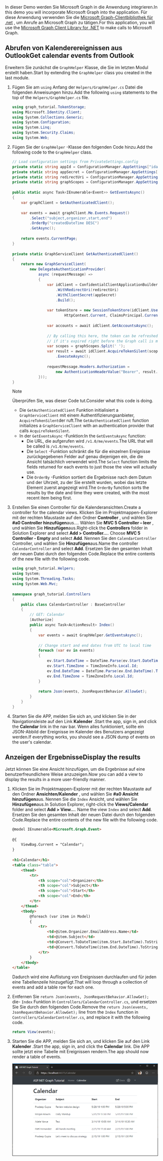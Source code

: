 <!-- markdownlint-disable MD002 MD041 -->

<span data-ttu-id="9140c-101">In dieser Demo werden Sie Microsoft Graph in die Anwendung integrieren.</span><span class="sxs-lookup"><span data-stu-id="9140c-101">In this demo you will incorporate Microsoft Graph into the application.</span></span> <span data-ttu-id="9140c-102">Für diese Anwendung verwenden Sie die [Microsoft Graph-Clientbibliothek für .net](https://github.com/microsoftgraph/msgraph-sdk-dotnet) , um Anrufe an Microsoft Graph zu tätigen.</span><span class="sxs-lookup"><span data-stu-id="9140c-102">For this application, you will use the [Microsoft Graph Client Library for .NET](https://github.com/microsoftgraph/msgraph-sdk-dotnet) to make calls to Microsoft Graph.</span></span>

## <a name="get-calendar-events-from-outlook"></a><span data-ttu-id="9140c-103">Abrufen von Kalenderereignissen aus Outlook</span><span class="sxs-lookup"><span data-stu-id="9140c-103">Get calendar events from Outlook</span></span>

<span data-ttu-id="9140c-104">Erweitern Sie zunächst die `GraphHelper` Klasse, die Sie im letzten Modul erstellt haben.</span><span class="sxs-lookup"><span data-stu-id="9140c-104">Start by extending the `GraphHelper` class you created in the last module.</span></span>

1. <span data-ttu-id="9140c-105">Fügen Sie am `using` Anfang der `Helpers/GraphHelper.cs` Datei die folgenden Anweisungen hinzu.</span><span class="sxs-lookup"><span data-stu-id="9140c-105">Add the following `using` statements to the top of the `Helpers/GraphHelper.cs` file.</span></span>

    ```cs
    using graph_tutorial.TokenStorage;
    using Microsoft.Identity.Client;
    using System.Collections.Generic;
    using System.Configuration;
    using System.Linq;
    using System.Security.Claims;
    using System.Web;
    ```

1. <span data-ttu-id="9140c-106">Fügen Sie der `GraphHelper` -Klasse den folgenden Code hinzu.</span><span class="sxs-lookup"><span data-stu-id="9140c-106">Add the following code to the `GraphHelper` class.</span></span>

    ```cs
    // Load configuration settings from PrivateSettings.config
    private static string appId = ConfigurationManager.AppSettings["ida:AppId"];
    private static string appSecret = ConfigurationManager.AppSettings["ida:AppSecret"];
    private static string redirectUri = ConfigurationManager.AppSettings["ida:RedirectUri"];
    private static string graphScopes = ConfigurationManager.AppSettings["ida:AppScopes"];

    public static async Task<IEnumerable<Event>> GetEventsAsync()
    {
        var graphClient = GetAuthenticatedClient();

        var events = await graphClient.Me.Events.Request()
            .Select("subject,organizer,start,end")
            .OrderBy("createdDateTime DESC")
            .GetAsync();

        return events.CurrentPage;
    }

    private static GraphServiceClient GetAuthenticatedClient()
    {
        return new GraphServiceClient(
            new DelegateAuthenticationProvider(
                async (requestMessage) =>
                {
                    var idClient = ConfidentialClientApplicationBuilder.Create(appId)
                        .WithRedirectUri(redirectUri)
                        .WithClientSecret(appSecret)
                        .Build();

                    var tokenStore = new SessionTokenStore(idClient.UserTokenCache,
                            HttpContext.Current, ClaimsPrincipal.Current);

                    var accounts = await idClient.GetAccountsAsync();

                    // By calling this here, the token can be refreshed
                    // if it's expired right before the Graph call is made
                    var scopes = graphScopes.Split(' ');
                    var result = await idClient.AcquireTokenSilent(scopes, accounts.FirstOrDefault())
                        .ExecuteAsync();

                    requestMessage.Headers.Authorization =
                        new AuthenticationHeaderValue("Bearer", result.AccessToken);
                }));
    }
    ```

    > [!NOTE]
    > <span data-ttu-id="9140c-107">Überprüfen Sie, was dieser Code tut.</span><span class="sxs-lookup"><span data-stu-id="9140c-107">Consider what this code is doing.</span></span>
    >
    > - <span data-ttu-id="9140c-108">Die `GetAuthenticatedClient` Funktion initialisiert a `GraphServiceClient` mit einem Authentifizierungsanbieter, `AcquireTokenSilent`der ruft.</span><span class="sxs-lookup"><span data-stu-id="9140c-108">The `GetAuthenticatedClient` function initializes a `GraphServiceClient` with an authentication provider that calls `AcquireTokenSilent`.</span></span>
    > - <span data-ttu-id="9140c-109">In der `GetEventsAsync` -Funktion:</span><span class="sxs-lookup"><span data-stu-id="9140c-109">In the `GetEventsAsync` function:</span></span>
    >   - <span data-ttu-id="9140c-110">Die URL, die aufgerufen wird `/v1.0/me/events`.</span><span class="sxs-lookup"><span data-stu-id="9140c-110">The URL that will be called is `/v1.0/me/events`.</span></span>
    >   - <span data-ttu-id="9140c-111">Die `Select` -Funktion schränkt die für die einzelnen Ereignisse zurückgegebenen Felder auf genau diejenigen ein, die die Ansicht tatsächlich verwendet wird.</span><span class="sxs-lookup"><span data-stu-id="9140c-111">The `Select` function limits the fields returned for each events to just those the view will actually use.</span></span>
    >   - <span data-ttu-id="9140c-112">Die `OrderBy` -Funktion sortiert die Ergebnisse nach dem Datum und der Uhrzeit, zu der Sie erstellt wurden, wobei das letzte Element zuerst angezeigt wird.</span><span class="sxs-lookup"><span data-stu-id="9140c-112">The `OrderBy` function sorts the results by the date and time they were created, with the most recent item being first.</span></span>

1. <span data-ttu-id="9140c-113">Erstellen Sie einen Controller für die Kalenderansichten.</span><span class="sxs-lookup"><span data-stu-id="9140c-113">Create a controller for the calendar views.</span></span> <span data-ttu-id="9140c-114">Klicken Sie im Projektmappen-Explorer mit der rechten Maustaste auf den Ordner **Controller** , und wählen Sie **#a0 Controller hinzufügen**aus.... Wählen Sie **MVC 5 Controller – leer** , und wählen Sie **Hinzufügen**aus.</span><span class="sxs-lookup"><span data-stu-id="9140c-114">Right-click the **Controllers** folder in Solution Explorer and select **Add > Controller...**. Choose **MVC 5 Controller - Empty** and select **Add**.</span></span> <span data-ttu-id="9140c-115">Nennen Sie den `CalendarController` Controller, und wählen Sie **Hinzufügen**aus.</span><span class="sxs-lookup"><span data-stu-id="9140c-115">Name the controller `CalendarController` and select **Add**.</span></span> <span data-ttu-id="9140c-116">Ersetzen Sie den gesamten Inhalt der neuen Datei durch den folgenden Code.</span><span class="sxs-lookup"><span data-stu-id="9140c-116">Replace the entire contents of the new file with the following code.</span></span>

    ```cs
    using graph_tutorial.Helpers;
    using System;
    using System.Threading.Tasks;
    using System.Web.Mvc;

    namespace graph_tutorial.Controllers
    {
        public class CalendarController : BaseController
        {
            // GET: Calendar
            [Authorize]
            public async Task<ActionResult> Index()
            {
                var events = await GraphHelper.GetEventsAsync();

                // Change start and end dates from UTC to local time
                foreach (var ev in events)
                {
                    ev.Start.DateTime = DateTime.Parse(ev.Start.DateTime).ToLocalTime().ToString();
                    ev.Start.TimeZone = TimeZoneInfo.Local.Id;
                    ev.End.DateTime = DateTime.Parse(ev.End.DateTime).ToLocalTime().ToString();
                    ev.End.TimeZone = TimeZoneInfo.Local.Id;
                }

                return Json(events, JsonRequestBehavior.AllowGet);
            }
        }
    }
    ```

1. <span data-ttu-id="9140c-117">Starten Sie die APP, melden Sie sich an, und klicken Sie in der Navigationsleiste auf den Link **Kalender** .</span><span class="sxs-lookup"><span data-stu-id="9140c-117">Start the app, sign in, and click the **Calendar** link in the nav bar.</span></span> <span data-ttu-id="9140c-118">Wenn alles funktioniert, sollte ein JSON-Abbild der Ereignisse im Kalender des Benutzers angezeigt werden.</span><span class="sxs-lookup"><span data-stu-id="9140c-118">If everything works, you should see a JSON dump of events on the user's calendar.</span></span>

## <a name="display-the-results"></a><span data-ttu-id="9140c-119">Anzeigen der Ergebnisse</span><span class="sxs-lookup"><span data-stu-id="9140c-119">Display the results</span></span>

<span data-ttu-id="9140c-120">Jetzt können Sie eine Ansicht hinzufügen, um die Ergebnisse auf eine benutzerfreundlichere Weise anzuzeigen.</span><span class="sxs-lookup"><span data-stu-id="9140c-120">Now you can add a view to display the results in a more user-friendly manner.</span></span>

1. <span data-ttu-id="9140c-121">Klicken Sie im Projektmappen-Explorer mit der rechten Maustaste auf den Ordner **Ansichten/Kalender** , und wählen Sie **#a0 Ansicht hinzufügen**aus. Nennen Sie die `Index` Ansicht, und wählen Sie **Hinzufügen**aus.</span><span class="sxs-lookup"><span data-stu-id="9140c-121">In Solution Explorer, right-click the **Views/Calendar** folder and select **Add > View...**. Name the view `Index` and select **Add**.</span></span> <span data-ttu-id="9140c-122">Ersetzen Sie den gesamten Inhalt der neuen Datei durch den folgenden Code.</span><span class="sxs-lookup"><span data-stu-id="9140c-122">Replace the entire contents of the new file with the following code.</span></span>

    ```html
    @model IEnumerable<Microsoft.Graph.Event>

    @{
        ViewBag.Current = "Calendar";
    }

    <h1>Calendar</h1>
    <table class="table">
        <thead>
            <tr>
                <th scope="col">Organizer</th>
                <th scope="col">Subject</th>
                <th scope="col">Start</th>
                <th scope="col">End</th>
            </tr>
        </thead>
        <tbody>
            @foreach (var item in Model)
            {
                <tr>
                    <td>@item.Organizer.EmailAddress.Name</td>
                    <td>@item.Subject</td>
                    <td>@Convert.ToDateTime(item.Start.DateTime).ToString("M/d/yy h:mm tt")</td>
                    <td>@Convert.ToDateTime(item.End.DateTime).ToString("M/d/yy h:mm tt")</td>
                </tr>
            }
        </tbody>
    </table>
    ```

    <span data-ttu-id="9140c-123">Dadurch wird eine Auflistung von Ereignissen durchlaufen und für jeden eine Tabellenzeile hinzugefügt.</span><span class="sxs-lookup"><span data-stu-id="9140c-123">That will loop through a collection of events and add a table row for each one.</span></span>

1. <span data-ttu-id="9140c-124">Entfernen Sie `return Json(events, JsonRequestBehavior.AllowGet);` die- `Index` Funktion in `Controllers/CalendarController.cs`, und ersetzen Sie Sie durch den folgenden Code.</span><span class="sxs-lookup"><span data-stu-id="9140c-124">Remove the `return Json(events, JsonRequestBehavior.AllowGet);` line from the `Index` function in `Controllers/CalendarController.cs`, and replace it with the following code.</span></span>

    ```cs
    return View(events);
    ```

1. <span data-ttu-id="9140c-125">Starten Sie die APP, melden Sie sich an, und klicken Sie auf den Link **Kalender** .</span><span class="sxs-lookup"><span data-stu-id="9140c-125">Start the app, sign in, and click the **Calendar** link.</span></span> <span data-ttu-id="9140c-126">Die APP sollte jetzt eine Tabelle mit Ereignissen rendern.</span><span class="sxs-lookup"><span data-stu-id="9140c-126">The app should now render a table of events.</span></span>

    ![Ein Screenshot der Ereignistabelle](./images/add-msgraph-01.png)
